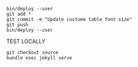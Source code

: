 ```
bin/deploy --user
git add *
git commit -m "Update custome table font size"
git push
bin/deploy --user
```

TEST LOCALLY
```
git checkout source
bundle exec jekyll serve
```